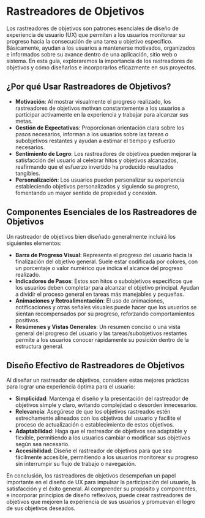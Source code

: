 # Rastreadores de Objetivos

Los rastreadores de objetivos son patrones esenciales de diseño de experiencia de usuario (UX) que permiten a los usuarios monitorear su progreso hacia la consecución de una tarea u objetivo específico. Básicamente, ayudan a los usuarios a mantenerse motivados, organizados e informados sobre su avance dentro de una aplicación, sitio web o sistema. En esta guía, exploraremos la importancia de los rastreadores de objetivos y cómo diseñarlos e incorporarlos eficazmente en sus proyectos.

## ¿Por qué Usar Rastreadores de Objetivos?

- **Motivación**: Al mostrar visualmente el progreso realizado, los rastreadores de objetivos motivan constantemente a los usuarios a participar activamente en la experiencia y trabajar para alcanzar sus metas.
- **Gestión de Expectativas**: Proporcionan orientación clara sobre los pasos necesarios, informan a los usuarios sobre las tareas o subobjetivos restantes y ayudan a estimar el tiempo y esfuerzo necesarios.
- **Sentimiento de Logro**: Los rastreadores de objetivos pueden mejorar la satisfacción del usuario al celebrar hitos y objetivos alcanzados, reafirmando que el esfuerzo invertido ha producido resultados tangibles.
- **Personalización**: Los usuarios pueden personalizar su experiencia estableciendo objetivos personalizados y siguiendo su progreso, fomentando un mayor sentido de propiedad y conexión.

## Componentes Esenciales de los Rastreadores de Objetivos

Un rastreador de objetivos bien diseñado generalmente incluirá los siguientes elementos:

- **Barra de Progreso Visual**: Representa el progreso del usuario hacia la finalización del objetivo general. Suele estar codificada por colores, con un porcentaje o valor numérico que indica el alcance del progreso realizado.
- **Indicadores de Pasos**: Estos son hitos o subobjetivos específicos que los usuarios deben completar para alcanzar el objetivo principal. Ayudan a dividir el proceso general en tareas más manejables y pequeñas.
- **Animaciones y Retroalimentación**: El uso de animaciones, notificaciones y otras señales visuales puede hacer que los usuarios se sientan recompensados por su progreso, reforzando comportamientos positivos.
- **Resúmenes y Vistas Generales**: Un resumen conciso o una vista general del progreso del usuario y las tareas/subobjetivos restantes permite a los usuarios conocer rápidamente su posición dentro de la estructura general.

## Diseño Efectivo de Rastreadores de Objetivos

Al diseñar un rastreador de objetivos, considere estas mejores prácticas para lograr una experiencia óptima para el usuario:

- **Simplicidad**: Mantenga el diseño y la presentación del rastreador de objetivos simple y claro, evitando complejidad o desorden innecesarios.
- **Relevancia**: Asegúrese de que los objetivos rastreados estén estrechamente alineados con los objetivos del usuario y facilite el proceso de actualización o establecimiento de estos objetivos.
- **Adaptabilidad**: Haga que el rastreador de objetivos sea adaptable y flexible, permitiendo a los usuarios cambiar o modificar sus objetivos según sea necesario.
- **Accesibilidad**: Diseñe el rastreador de objetivos para que sea fácilmente accesible, permitiendo a los usuarios monitorear su progreso sin interrumpir su flujo de trabajo o navegación.

En conclusión, los rastreadores de objetivos desempeñan un papel importante en el diseño de UX para impulsar la participación del usuario, la satisfacción y el éxito general. Al comprender su propósito y componentes, e incorporar principios de diseño reflexivos, puede crear rastreadores de objetivos que mejoren la experiencia de sus usuarios y promuevan el logro de sus objetivos deseados.
